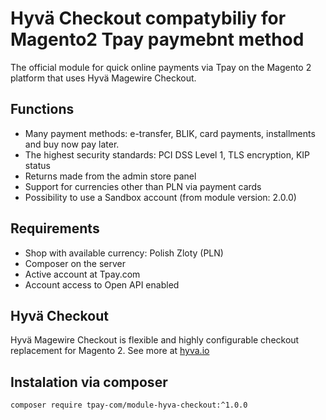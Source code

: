 # Hyvä Checkout compatybiliy for Magento2 Tpay paymebnt method 

The official module for quick online payments via Tpay on the Magento 2 platform that uses Hyvä Magewire Checkout.

## Functions
* Many payment methods: e-transfer, BLIK, card payments, installments and buy now pay later.
* The highest security standards: PCI DSS Level 1, TLS encryption, KIP status
* Returns made from the admin store panel
* Support for currencies other than PLN via payment cards
* Possibility to use a Sandbox account (from module version: 2.0.0)

## Requirements
* Shop with available currency: Polish Zloty (PLN)
* Composer on the server
* Active account at Tpay.com
* Account access to Open API enabled

## Hyvä Checkout

Hyvä Magewire Checkout is flexible and highly configurable checkout replacement for Magento 2.
See more at [hyva.io](https://www.hyva.io/hyva-checkout.html)

## Instalation via composer

```bash
composer require tpay-com/module-hyva-checkout:^1.0.0
```
